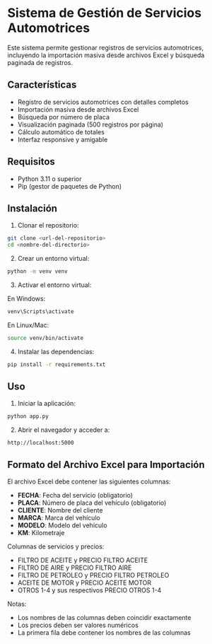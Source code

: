 # Sistema de Gestión de Servicios Automotrices

Este sistema permite gestionar registros de servicios automotrices, incluyendo la importación masiva desde archivos Excel y búsqueda paginada de registros.

## Características

- Registro de servicios automotrices con detalles completos
- Importación masiva desde archivos Excel
- Búsqueda por número de placa
- Visualización paginada (500 registros por página)
- Cálculo automático de totales
- Interfaz responsive y amigable

## Requisitos

- Python 3.11 o superior
- Pip (gestor de paquetes de Python)

## Instalación

1. Clonar el repositorio:
```bash
git clone <url-del-repositorio>
cd <nombre-del-directorio>
```

2. Crear un entorno virtual:
```bash
python -m venv venv
```

3. Activar el entorno virtual:

En Windows:
```bash
venv\Scripts\activate
```

En Linux/Mac:
```bash
source venv/bin/activate
```

4. Instalar las dependencias:
```bash
pip install -r requirements.txt
```

## Uso

1. Iniciar la aplicación:
```bash
python app.py
```

2. Abrir el navegador y acceder a:
```
http://localhost:5000
```

## Formato del Archivo Excel para Importación

El archivo Excel debe contener las siguientes columnas:

- **FECHA**: Fecha del servicio (obligatorio)
- **PLACA**: Número de placa del vehículo (obligatorio)
- **CLIENTE**: Nombre del cliente
- **MARCA**: Marca del vehículo
- **MODELO**: Modelo del vehículo
- **KM**: Kilometraje

Columnas de servicios y precios:
- FILTRO DE ACEITE y PRECIO FILTRO ACEITE
- FILTRO DE AIRE y PRECIO FILTRO AIRE
- FILTRO DE PETROLEO y PRECIO FILTRO PETROLEO
- ACEITE DE MOTOR y PRECIO ACEITE MOTOR
- OTROS 1-4 y sus respectivos PRECIO OTROS 1-4

Notas:
- Los nombres de las columnas deben coincidir exactamente
- Los precios deben ser valores numéricos
- La primera fila debe contener los nombres de las columnas